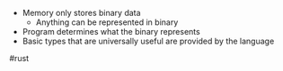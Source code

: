 * Memory only stores binary data
	* Anything can be represented in binary
* Program determines what the binary represents
* Basic types that are universally useful are provided by the language

#rust 